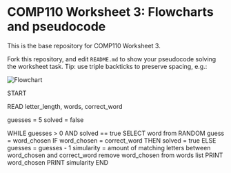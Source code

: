 # COMP110 Worksheet 3: Flowcharts and pseudocode

This is the base repository for COMP110 Worksheet 3.

Fork this repository, and edit `README.md` to show your pseudocode solving the worksheet task. Tip: use triple backticks to preserve spacing, e.g.:

![Flowchart](https://raw.githubusercontent.com/KalvinMalloch/comp110-worksheet-3/master/Worksheet%203%20Flowchart.png)


START

READ letter_length, words, correct_word

guesses = 5
solved = false

WHILE guesses > 0 AND solved == true
      SELECT word from RANDOM
      guess = word_chosen
      IF word_chosen = correct_word THEN
            solved = true
      ELSE
            guesses = guesses - 1
            simularity = amount of matching letters between word_chosen and correct_word
            remove word_chosen from words list
            PRINT word_chosen
            PRINT simularity
END
